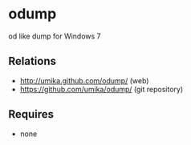 odump
=====

od like dump for Windows 7

Relations
---------

 * http://umika.github.com/odump/ (web)
 * https://github.com/umika/odump/ (git repository)

Requires
--------

 * none

